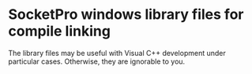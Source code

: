 # SocketPro windows library files for compile linking

The library files may be useful with Visual C++ development under particular cases. Otherwise, they are ignorable to you.
